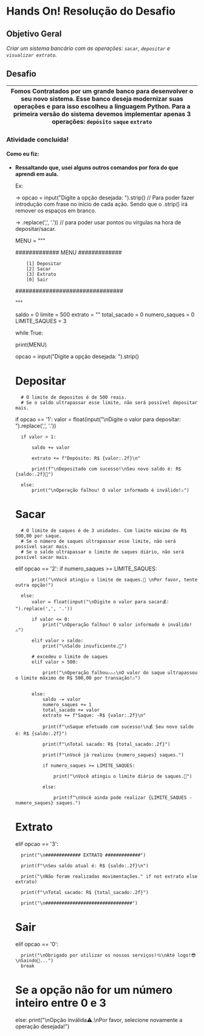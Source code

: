 # Hands On! Resolução do Desafio

## Objetivo Geral

_Criar um sistema bancário com as operações: `sacar`, `depositar` e `visualizar extrato`._ 

## Desafio

| Fomos Contratados por um grande banco para desenvolver o seu novo sistema. Esse banco deseja modernizar suas operações e para isso escolheu a linguagem Python. Para a primeira versão do sistema devemos implementar apenas 3 operações: `depósito` `saque` `extrato`|
|-| 

### Atividade concluída!

#### Como eu fiz:

* **Ressaltando que, usei alguns outros comandos por fora do que aprendi em aula.**
  
  Ex:
  
  -> opcao = input("Digite a opção desejada: ").strip() // Para poder fazer introdução com frase no início de cada ação. Sendo que o .strip() irá remover os espaços em branco.
  
  -> .replace(',', '.'))  // para poder usar pontos ou vírgulas na hora de depositar/sacar. 
  

    MENU = """ 

    ############# MENU #############

          [1] Depositar
          [2] Sacar
          [3] Extrato
          [0] Sair

    ################################
        
    """ 

    saldo = 0
    limite = 500
    extrato = ""
    total_sacado = 0
    numero_saques = 0
    LIMITE_SAQUES = 3

    while True:
    
    print(MENU)

    opcao = input("Digite a opção desejada: ").strip()

    # Depositar
        # O limite de depositos é de 500 reais.
        # Se o saldo ultrapassar esse limite, não será possível depositar mais.
    if opcao == '1':
        valor = float(input("\nDigite o valor para depositar: ").replace(',', '.'))

        if valor > 1:

            saldo += valor

            extrato += f"Depósito: R$ {valor:.2f}\n"

            print(f"\nDepositado com sucesso!\nSeu novo saldo é: R$ {saldo:.2f}🤑")

        else: 
            print("\nOperação falhou! O valor informado é inválido!⚠️")

    # Sacar
        # O limite de saques é de 3 unidades. Com limite máximo de R$ 500,00 por saque.
        # Se o número de saques ultrapassar esse limite, não será possível sacar mais.
        # Se o saldo ultrapassar o limite de saques diário, não será possível sacar mais.

    elif opcao == '2':
        if numero_saques >= LIMITE_SAQUES:

            print("\nVocê atingiu o limite de saques.🥲 \nPor favor, tente outra opção!")

        else:
            valor = float(input("\nDigite o valor para sacar💰: ").replace(',', '.'))

            if valor <= 0:
                print("\nOperação falhou! O valor informado é inválido!⚠️")

            elif valor > saldo:
                print("\nSaldo insuficiente.💸") 

            # excedeu o limite de saques
            elif valor > 500: 

                print("\nOperação falhou⚠️⚠️⚠️\nO valor do saque ultrapassou o limite máximo de R$ 500,00 por transação!⚠️")


            else:
                saldo -= valor
                numero_saques += 1
                total_sacado += valor
                extrato += f"Saque: -R$ {valor:.2f}\n"
                
                print(f"\nSaque efetuado com sucesso!\n💰 Seu novo saldo é: R$ {saldo:.2f}")
                
                print(f"\nTotal sacado: R$ {total_sacado:.2f}")
                
                print(f"\nVocê já realizou {numero_saques} saques.")
                
                if numero_saques >= LIMITE_SAQUES:
                
                    print("\nVocê atingiu o limite diário de saques.🥲")

                else:
                
                    print(f"\nVocê ainda pode realizar {LIMITE_SAQUES - numero_saques} saques.")

    # Extrato

    elif opcao == '3':

        print("\n############# EXTRATO #############")

        print(f"\nSeu saldo atual é: R$ {saldo:.2f}\n")

        print("\nNão foram realizadas movimentações." if not extrato else extrato)
        
        print(f"\nTotal sacado: R$ {total_sacado:.2f}")
        
        print("\n################################")

    # Sair
    elif opcao == '0':

        print("\nObrigado por utilizar os nossos serviços!💘\nAté logo!😎\nSaindo👋...")
        break 

    # Se a opção não for um número inteiro entre 0 e 3
    else:
        print("\nOpção inválida⚠️.\nPor favor, selecione novamente a operação desejada!")
